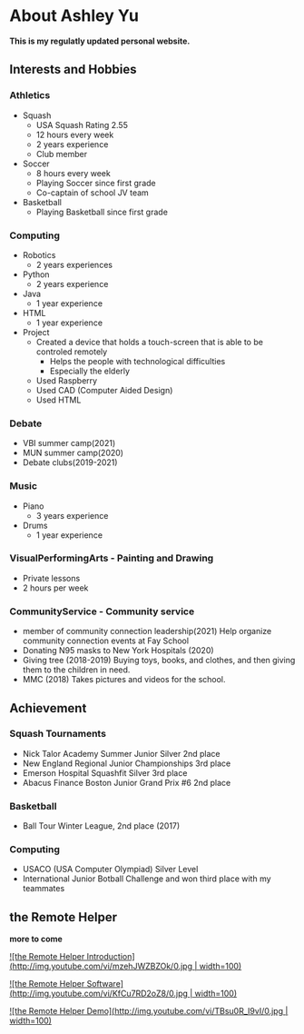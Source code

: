 # About Ashley Yu

**This is my regulatly updated personal website.**

## Interests and Hobbies
### Athletics 
 - Squash
   - USA Squash Rating 2.55
   - 12 hours every week
   - 2 years experience
   - Club member
 - Soccer
   - 8 hours every week
   - Playing Soccer since first grade
   - Co-captain of school JV team
 - Basketball
   - Playing Basketball since first grade
 
### Computing
 - Robotics
   - 2 years experiences
 - Python
   - 2 years experience
 - Java
   - 1 year experience
 - HTML
   - 1 year experience
 - Project
   - Created a device that holds a touch-screen that is able to be controled remotely
     - Helps the people with technological difficulties
     - Especially the elderly
   - Used Raspberry
   - Used CAD (Computer Aided Design)
   - Used HTML

### Debate
  - VBI summer camp(2021)
  - MUN summer camp(2020)
  - Debate clubs(2019-2021)

### Music
 - Piano 
   - 3 years experience
 - Drums
   - 1 year experience
 

### VisualPerformingArts - Painting and Drawing
 - Private lessons
 - 2 hours per week

### CommunityService - Community service 
 - member of community connection leadership(2021) Help organize community connection events at Fay School
 - Donating N95 masks to New York Hospitals (2020)
 - Giving tree (2018-2019)  Buying toys, books, and clothes, and then giving them to the children in need.
 - MMC (2018) Takes pictures and videos for the school.
 
## Achievement
### Squash Tournaments
 - Nick Talor Academy Summer Junior Silver 2nd place
 - New England Regional Junior Championships 3rd place
 - Emerson Hospital Squashfit Silver 3rd place
 - Abacus Finance Boston Junior Grand Prix #6 2nd place

### Basketball
 - Ball Tour Winter League, 2nd place (2017)

### Computing
 - USACO (USA Computer Olympiad) Silver Level
 - International Junior Botball Challenge and won third place with my teammates
 

## the Remote Helper
**more to come**

 
[![the Remote Helper Introduction](http://img.youtube.com/vi/mzehJWZBZOk/0.jpg | width=100)](http://www.youtube.com/watch?v=mzehJWZBZOk "the Remote Helper Introduction")
 
[![the Remote Helper Software](http://img.youtube.com/vi/KfCu7RD2oZ8/0.jpg | width=100)](http://www.youtube.com/watch?v=KfCu7RD2oZ8 "the Remote Helper Software")
 
[![the Remote Helper Demo](http://img.youtube.com/vi/TBsu0R_I9vI/0.jpg | width=100)](http://www.youtube.com/watch?v=TBsu0R_I9vI "the Remote Helper Demo")
 

